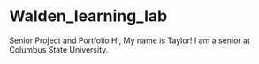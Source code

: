 # Walden_learning_lab
Senior Project and Portfolio 
Hi, My name is Taylor! I am a senior at Columbus State University. 
